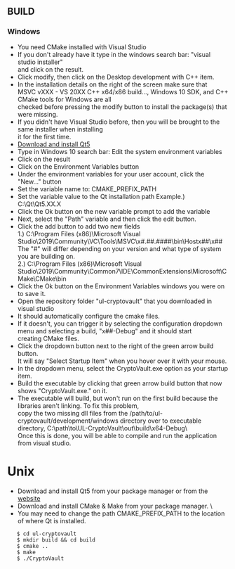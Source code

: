 ## **BUILD**
### **Windows**
- You need CMake installed with Visual Studio
- If you don't already have it type in the windows search bar: "visual studio installer" \
  and click on the result.
- Click modify, then click on the Desktop development with C++ item.
- In the installation details on the right of the screen make sure that \
  MSVC vXXX - VS 20XX C++ x64/x86 build..., Windows 10 SDK, and C++ CMake tools for Windows are all \
  checked before pressing the modify button to install the package(s) that were missing.
- If you didn't have Visual Studio before, then you will be brought to the same installer when installing \
  it for the first time.
- [Download and install Qt5](https://www.qt.io/download-qt-installer)
- Type in Windows 10 search bar: Edit the system environment variables
- Click on the result
- Click on the Environment Variables button
- Under the environment variables for your user account, click the "New..." button
- Set the variable name to: CMAKE_PREFIX_PATH
- Set the variable value to the Qt installation path Example.) C:\Qt\Qt5.XX.X
- Click the Ok button on the new variable prompt to add the variable
- Next, select the "Path" variable and then click the edit button.
- Click the add button to add two new fields \
  1.) C:\Program Files (x86)\Microsoft Visual Studio\2019\Community\VC\Tools\MSVC\x#.##.####\bin\Hostx##\x## \
      The "#" will differ depending on your version and what type of system you are building on. \
  2.) C:\Program Files (x86)\Microsoft Visual Studio\2019\Community\Common7\IDE\CommonExtensions\Microsoft\CMake\CMake\bin 
- Click the Ok button on the Environment Variables windows you were on to save it.
- Open the repository folder "ul-cryptovault" that you downloaded in visual studio
- It should automatically configure the cmake files. 
- If it doesn't, you can trigger it by selecting the configuration dropdown menu and selecting a build, "x##-Debug" and it should start \
  creating CMake files. 
- Click the dropdown button next to the right of the green arrow build button. \
  It will say "Select Startup Item" when you hover over it with your mouse.
- In the dropdown menu, select the CryptoVault.exe option as your startup item.
- Build the executable by clicking that green arrow build button that now shows "CryptoVault.exe." on it.
- The executable will build, but won't run on the first build because the libraries aren't linking. To fix this problem, \
  copy the two missing dll files from the /path/to/ul-cryptovault/development/windows directory over to executable directory, C:\path\to\UL-CryptoVault\out\build\x64-Debug\ \
  Once this is done, you will be able to compile and run the application from visual studio.
  


# **Unix**
- Download and install Qt5 from your package manager or from the [website](https://www.qt.io/download-qt-installer) 
- Download and install CMake & Make from your package manager. \
- You may need to change the path CMAKE_PREFIX_PATH to the location of where Qt is installed.
```$ git clone https://gitlab.com/Collin-Varisco-UL/cryptobox.git
   $ cd ul-cryptovault
   $ mkdir build && cd build
   $ cmake ..
   $ make
   $ ./CryptoVault
``` 

